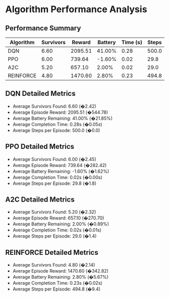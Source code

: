 # Algorithm Performance Analysis

## Performance Summary

| Algorithm | Survivors | Reward | Battery | Time (s) | Steps |
|-----------|-----------|---------|----------|----------|-------|
| DQN | 6.60 | 2095.51 | 41.00% | 0.28 | 500.0 |
| PPO | 6.00 | 739.64 | -1.60% | 0.02 | 29.8 |
| A2C | 5.20 | 657.10 | 2.00% | 0.02 | 29.0 |
| REINFORCE | 4.80 | 1470.60 | 2.80% | 0.23 | 494.8 |

## DQN Detailed Metrics

- Average Survivors Found: 6.60 (�2.42)
- Average Episode Reward: 2095.51 (�544.78)
- Average Battery Remaining: 41.00% (�21.85%)
- Average Completion Time: 0.28s (�0.05s)
- Average Steps per Episode: 500.0 (�0.0)

## PPO Detailed Metrics

- Average Survivors Found: 6.00 (�2.45)
- Average Episode Reward: 739.64 (�282.42)
- Average Battery Remaining: -1.60% (�1.62%)
- Average Completion Time: 0.02s (�0.00s)
- Average Steps per Episode: 29.8 (�1.8)

## A2C Detailed Metrics

- Average Survivors Found: 5.20 (�2.32)
- Average Episode Reward: 657.10 (�270.70)
- Average Battery Remaining: 2.00% (�0.89%)
- Average Completion Time: 0.02s (�0.01s)
- Average Steps per Episode: 29.0 (�1.4)

## REINFORCE Detailed Metrics

- Average Survivors Found: 4.80 (�2.14)
- Average Episode Reward: 1470.60 (�342.82)
- Average Battery Remaining: 2.80% (�5.67%)
- Average Completion Time: 0.23s (�0.02s)
- Average Steps per Episode: 494.8 (�9.4)
